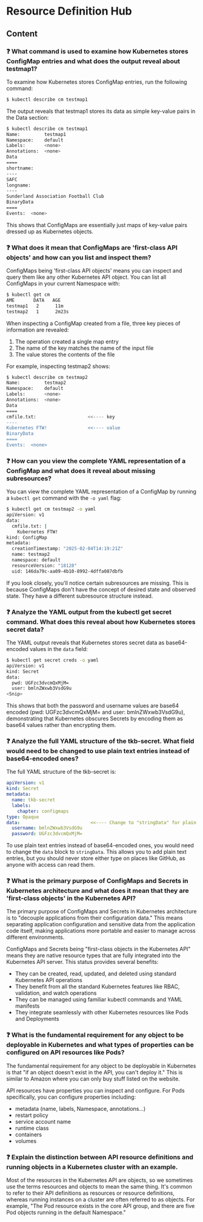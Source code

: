 # Resource Definition Hub

## Content

### ❓ What command is used to examine how Kubernetes stores ConfigMap entries and what does the output reveal about testmap1?
To examine how Kubernetes stores ConfigMap entries, run the following command:

```bash
$ kubectl describe cm testmap1
```

The output reveals that testmap1 stores its data as simple key-value pairs in the Data section:

```bash
$ kubectl describe cm testmap1
Name:         testmap1
Namespace:    default
Labels:       <none>
Annotations:  <none>
Data
====
shortname:
----
SAFC
longname:
----
Sunderland Association Football Club
BinaryData
====
Events:  <none>
```

This shows that ConfigMaps are essentially just maps of key-value pairs dressed up as Kubernetes objects.

### ❓ What does it mean that ConfigMaps are 'first-class API objects' and how can you list and inspect them?
ConfigMaps being 'first-class API objects' means you can inspect and query them like any other Kubernetes API object. You can list all ConfigMaps in your current Namespace with:

```bash
$ kubectl get cm
AME       DATA   AGE
testmap1   2      11m
testmap2   1      2m23s
```

When inspecting a ConfigMap created from a file, three key pieces of information are revealed:
1. The operation created a single map entry
2. The name of the key matches the name of the input file
3. The value stores the contents of the file

For example, inspecting testmap2 shows:

```bash
$ kubectl describe cm testmap2
Name:         testmap2
Namespace:    default
Labels:       <none>
Annotations:  <none>
Data
====
cmfile.txt:                   <<---- key
----
Kubernetes FTW!               <<---- value
BinaryData
====
Events:  <none>
```

### ❓ How can you view the complete YAML representation of a ConfigMap and what does it reveal about missing subresources?
You can view the complete YAML representation of a ConfigMap by running a `kubectl get` command with the `-o yaml` flag:

```bash
$ kubectl get cm testmap2 -o yaml
apiVersion: v1
data:
  cmfile.txt: |
    Kubernetes FTW!
kind: ConfigMap
metadata:
  creationTimestamp: "2025-02-04T14:19:21Z"
  name: testmap2
  namespace: default
  resourceVersion: "18128"
  uid: 146da79c-aa09-4b10-8992-4dffa087dbfb
```

If you look closely, you'll notice certain subresources are missing. This is because ConfigMaps don't have the concept of desired state and observed state. They have a different subresource structure instead.

### ❓ Analyze the YAML output from the kubectl get secret command. What does this reveal about how Kubernetes stores secret data?
The YAML output reveals that Kubernetes stores secret data as base64-encoded values in the `data` field:

```bash
$ kubectl get secret creds -o yaml
apiVersion: v1
kind: Secret
data:
  pwd: UGFzc3dvcmQxMjM=
  user: bmlnZWxwb3VsdG9u
<Snip>
```

This shows that both the password and username values are base64 encoded (pwd: UGFzc3dvcmQxMjM= and user: bmlnZWxwb3VsdG9u), demonstrating that Kubernetes obscures Secrets by encoding them as base64 values rather than encrypting them.

### ❓ Analyze the full YAML structure of the tkb-secret. What field would need to be changed to use plain text entries instead of base64-encoded ones?
The full YAML structure of the tkb-secret is:

```yaml
apiVersion: v1
kind: Secret
metadata:
  name: tkb-secret
  labels:
    chapter: configmaps
type: Opaque
data:                          <<---- Change to "stringData" for plain text entries
  username: bmlnZWxwb3VsdG9u
  password: UGFzc3dvcmQxMjM=
```

To use plain text entries instead of base64-encoded ones, you would need to change the `data` block to `stringData`. This allows you to add plain text entries, but you should never store either type on places like GitHub, as anyone with access can read them.

### ❓ What is the primary purpose of ConfigMaps and Secrets in Kubernetes architecture and what does it mean that they are 'first-class objects' in the Kubernetes API?
The primary purpose of ConfigMaps and Secrets in Kubernetes architecture is to "decouple applications from their configuration data." This means separating application configuration and sensitive data from the application code itself, making applications more portable and easier to manage across different environments.

ConfigMaps and Secrets being "first-class objects in the Kubernetes API" means they are native resource types that are fully integrated into the Kubernetes API server. This status provides several benefits:
- They can be created, read, updated, and deleted using standard Kubernetes API operations
- They benefit from all the standard Kubernetes features like RBAC, validation, and watch operations
- They can be managed using familiar kubectl commands and YAML manifests
- They integrate seamlessly with other Kubernetes resources like Pods and Deployments

### ❓ What is the fundamental requirement for any object to be deployable in Kubernetes and what types of properties can be configured on API resources like Pods?
The fundamental requirement for any object to be deployable in Kubernetes is that "if an object doesn't exist in the API, you can't deploy it." This is similar to Amazon where you can only buy stuff listed on the website.

API resources have properties you can inspect and configure. For Pods specifically, you can configure properties including:
- metadata (name, labels, Namespace, annotations...)
- restart policy
- service account name
- runtime class
- containers
- volumes

### ❓ Explain the distinction between API resource definitions and running objects in a Kubernetes cluster with an example.
Most of the resources in the Kubernetes API are objects, so we sometimes use the terms resources and objects to mean the same thing. It's common to refer to their API definitions as resources or resource definitions, whereas running instances on a cluster are often referred to as objects. For example, "The Pod resource exists in the core API group, and there are five Pod objects running in the default Namespace."

